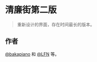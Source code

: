 # 清廉街第二版

> 重新设计的界面，存在时间最长的版本。

## 作者

[@bakapiano](https://github.com/bakapiano) 和 [@LFN](https://github.com/Lifeni) 等。
